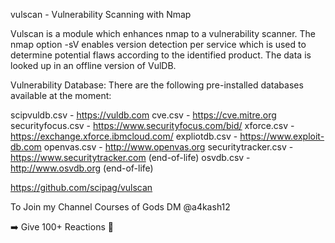 vulscan - Vulnerability Scanning with Nmap

Vulscan is a module which enhances nmap to a vulnerability scanner. The nmap option -sV enables version detection per service which is used to determine potential flaws according to the identified product. The data is looked up in an offline version of VulDB.

Vulnerability Database:
There are the following pre-installed databases available at the moment:

scipvuldb.csv - https://vuldb.com
cve.csv - https://cve.mitre.org
securityfocus.csv - https://www.securityfocus.com/bid/
xforce.csv - https://exchange.xforce.ibmcloud.com/
expliotdb.csv - https://www.exploit-db.com
openvas.csv - http://www.openvas.org
securitytracker.csv - https://www.securitytracker.com (end-of-life)
osvdb.csv - http://www.osvdb.org (end-of-life)

https://github.com/scipag/vulscan

To Join my Channel Courses of Gods DM @a4kash12

➡️ Give 100+ Reactions 🤟
